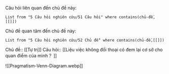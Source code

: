 Câu hỏi liên quan đến chủ đề này:
```dataview
List from "5 Câu hỏi nghiên cứu/51 Câu hỏi" where contains(chủ-đề,[[]]) 
```

Chủ đề quan tâm đến chủ đề này:
```dataview
List from "5 Câu hỏi nghiên cứu/52 Chủ đề" where contains(chủ-đề,[[]]) 
```

Chủ đề:: [[Tự trị]]
Câu hỏi:: [[Liệu việc không đối thoại có đem lại cơ sở cho quan điểm của mình？ ]]

![[Pragmatism-Venn-Diagram.webp]]